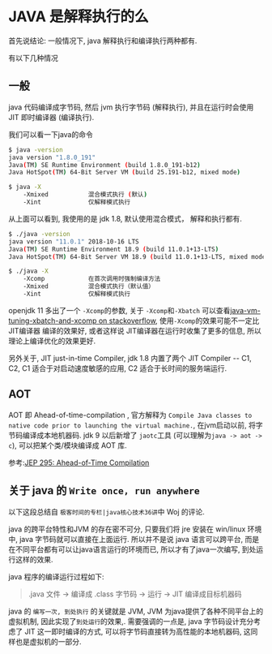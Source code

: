 # JAVA 是解释执行的么

首先说结论: 一般情况下, java 解释执行和编译执行两种都有.

有以下几种情况

## 一般

java 代码编译成字节码, 然后 jvm 执行字节码 (解释执行), 并且在运行时会使用 JIT 即时编译器 (编译执行).

我们可以看一下java的命令

```sh
$ java -version
java version "1.8.0_191"
Java(TM) SE Runtime Environment (build 1.8.0_191-b12)
Java HotSpot(TM) 64-Bit Server VM (build 25.191-b12, mixed mode)

$ java -X
    -Xmixed           混合模式执行 (默认)
    -Xint             仅解释模式执行
```

从上面可以看到, 我使用的是 jdk 1.8, 默认使用混合模式， 解释和执行都有.

```sh
$ ./java -version
java version "11.0.1" 2018-10-16 LTS
Java(TM) SE Runtime Environment 18.9 (build 11.0.1+13-LTS)
Java HotSpot(TM) 64-Bit Server VM 18.9 (build 11.0.1+13-LTS, mixed mode)

$ ./java -X
    -Xcomp            在首次调用时强制编译方法
    -Xmixed           混合模式执行（默认值）
    -Xint             仅解释模式执行
```

openjdk 11 多出了一个 `-Xcomp`的参数, 关于 `-Xcomp`和`-Xbatch` 可以查看[java-vm-tuning-xbatch-and-xcomp on stackoverflow](https://stackoverflow.com/questions/3369791/java-vm-tuning-xbatch-and-xcomp), 使用`-Xcomp`的效果可能不一定比 JIT编译器 编译的效果好, 或者这样说 JIT编译器在运行时收集了更多的信息, 所以理论上编译优化的效果更好.

另外关于, JIT just-in-time Compiler, jdk 1.8 内置了两个 JIT Compiler -- C1, C2, C1 适合于对启动速度敏感的应用, C2 适合于长时间的服务端运行.

## AOT

AOT 即 Ahead-of-time-compilation , 官方解释为 `Compile Java classes to native code prior to launching the virtual machine.`, 在jvm启动以前, 将字节码编译成本地机器码. jdk 9 以后新增了 `jaotc`工具 (可以理解为`java -> aot -> c`), 可以把某个类/模块编译成 AOT 库.

参考:[JEP 295: Ahead-of-Time Compilation](http://openjdk.java.net/jeps/295)

## 关于 java 的 `Write once, run anywhere`

以下这段总结自 `极客时间的专栏|java核心技术36讲`中 Woj 的评论.

java 的跨平台特性和JVM 的存在密不可分, 只要我们将 jre 安装在 win/linux 环境中, java 字节码就可以直接在上面运行. 所以并不是说 java 语言可以跨平台, 而是在不同平台都有可以让java语言运行的环境而已, 所以才有了java一次编写, 到处运行这样的效果.

java 程序的编译运行过程如下:

> .java 文件 -> 编译成 .class 字节码 -> 运行 -> JIT 编译成目标机器码

java 的 `编写一次, 到处执行` 的关键就是 JVM, JVM 为java提供了各种不同平台上的虚拟机制, 因此实现了`到处运行`的效果,. 需要强调的一点是, java 字节码设计充分考虑了 JIT 这一即时编译的方式, 可以将字节码直接转为高性能的本地机器码, 这同样也是虚拟机的一部分.


